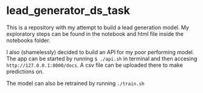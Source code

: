 # lead_generator_ds_task

This is a repository with my attempt to build a lead generation model. My exploratory steps can be found in the notebook and html file inside the notebooks folder.

I also (shamelessly) decided to build an API for my poor performing model. The app can be started by running `$ ./api.sh` in terminal and then accesing `http://127.0.0.1:8000/docs`. A csv file can be uploaded there to make predictions on.

The model can also be retrained by running `./train.sh`
